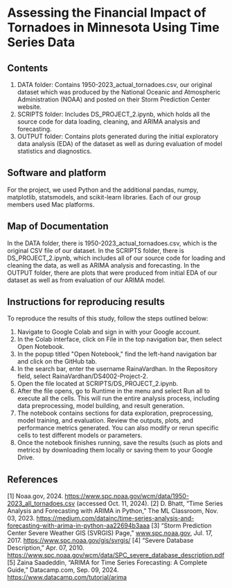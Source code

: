 # Assessing the Financial Impact of Tornadoes in Minnesota Using Time Series Data

## Contents
1. DATA folder: Contains 1950-2023_actual_tornadoes.csv, our original dataset which was produced by the National Oceanic and Atmospheric Administration (NOAA) and posted on their Storm Prediction Center website.
2. SCRIPTS folder: Includes DS_PROJECT_2.ipynb, which holds all the source code for data loading, cleaning, and ARIMA analysis and forecasting.
3. OUTPUT folder: Contains plots generated during the initial exploratory data analysis (EDA) of the dataset as well as during evaluation of model statistics and diagnostics.

## Software and platform
For the project, we used Python and the additional pandas, numpy, matplotlib, statsmodels, and scikit-learn libraries. Each of our group members used Mac platforms.

## Map of Documentation
In the DATA folder, there is 1950-2023_actual_tornadoes.csv, which is the original CSV file of our dataset. In the SCRIPTS folder, there is DS_PROJECT_2.ipynb, which includes all of our source code for loading and cleaning the data, as well as ARIMA analysis and forecasting. In the OUTPUT folder, there are plots that were produced from initial EDA of our dataset as well as from evaluation of our ARIMA model.


## Instructions for reproducing results
To reproduce the results of this study, follow the steps outlined below:

1. Navigate to Google Colab and sign in with your Google account.
2. In the Colab interface, click on File in the top navigation bar, then select Open Notebook.
3. In the popup titled "Open Notebook," find the left-hand navigation bar and click on the GitHub tab.
4. In the search bar, enter the username RainaVardhan. In the Repository field, select RainaVardhan/DS4002-Project-2.
5. Open the file located at SCRIPTS/DS_PROJECT_2.ipynb.
6. After the file opens, go to Runtime in the menu and select Run all to execute all the cells. This will run the entire analysis process, including data preprocessing, model building, and result generation.
7. The notebook contains sections for data exploration, preprocessing, model training, and evaluation. Review the outputs, plots, and performance metrics generated. You can also modify or rerun specific cells to test different models or parameters.
8.  Once the notebook finishes running, save the results (such as plots and metrics) by downloading them locally or saving them to your Google Drive.


## References
[1] Noaa.gov, 2024. https://www.spc.noaa.gov/wcm/data/1950-2023_all_tornadoes.csv (accessed Oct. 11, 2024).
[2] D. Bhatt, “Time Series Analysis and Forecasting with ARIMA in Python,” The ML Classroom, Nov. 03, 2023. https://medium.com/datainc/time-series-analysis-and-forecasting-with-arima-in-python-aa22694b3aaa 
[3] “Storm Prediction Center Severe Weather GIS (SVRGIS) Page,” www.spc.noaa.gov, Jul. 17, 2017. https://www.spc.noaa.gov/gis/svrgis/ 
[4] “Severe Database Description,” Apr. 07, 2010. https://www.spc.noaa.gov/wcm/data/SPC_severe_database_description.pdf
[5] Zaina Saadeddin, “ARIMA for Time Series Forecasting: A Complete Guide,” Datacamp.com, Sep. 09, 2024. https://www.datacamp.com/tutorial/arima
